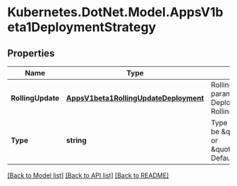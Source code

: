 # Kubernetes.DotNet.Model.AppsV1beta1DeploymentStrategy
## Properties

Name | Type | Description | Notes
------------ | ------------- | ------------- | -------------
**RollingUpdate** | [**AppsV1beta1RollingUpdateDeployment**](AppsV1beta1RollingUpdateDeployment.md) | Rolling update config params. Present only if DeploymentStrategyType &#x3D; RollingUpdate. | [optional] 
**Type** | **string** | Type of deployment. Can be \&quot;Recreate\&quot; or \&quot;RollingUpdate\&quot;. Default is RollingUpdate. | [optional] 

[[Back to Model list]](../README.md#documentation-for-models) [[Back to API list]](../README.md#documentation-for-api-endpoints) [[Back to README]](../README.md)

